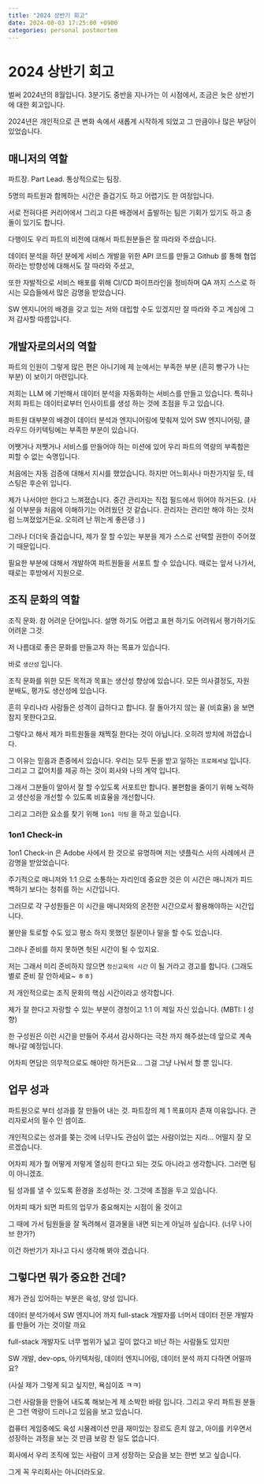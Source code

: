 ```yaml
---
title: "2024 상반기 회고"
date: 2024-08-03 17:25:00 +0900
categories: personal postmortem
---
```


# 2024 상반기 회고

벌써 2024년의 8월입니다. 3분기도 중반을 지나가는 이 시점에서, 조금은 늦은 상반기에 대한 회고입니다.

2024년은 개인적으로 큰 변화 속에서 새롭게 시작하게 되었고 그 만큼이나 많은 부담이 있었습니다.

## 매니저의 역할

파트장. Part Lead. 통상적으로는 팀장.

5명의 파트원과 함께하는 시간은 즐겁기도 하고 어렵기도 한 여정입니다.

서로 전혀다른 커리어에서 그리고 다른 배경에서 출발하는 팀은 기회가 있기도 하고 충돌이 있기도 합니다.

다행이도 우리 파트의 비전에 대해서 파트원분들은 잘 따라와 주셨습니다.

데이터 분석을 하던 분에게 서비스 개발을 위한 API 코드를 만들고 Github 를 통해 협업하라는 방향성에 대해서도 잘 따라와 주셨고,

또한 자발적으로 서비스 배포를 위해 CI/CD 파이프라인을 정비하며 QA 까지 스스로 하시는 모습들에서 많은 감명을 받았습니다.

SW 엔지니어의 배경을 갖고 있는 저와 대립할 수도 있겠지만 잘 따라와 주고 계심에 그저 감사할 따름입니다.

## 개발자로의서의 역할

파트의 인원이 그렇게 많은 편은 아니기에 제 눈에서는 부족한 부분 (흔히 빵구가 나는 부분) 이 보이기 마련입니다.

저희는 LLM 에 기반해서 데이터 분석을 자동화하는 서비스를 만들고 있습니다. 특히나 저희 파트는 데이터로부터 인사이트를 생성 하는 것에 초점을 두고 있습니다.

파트원 대부분의 배경이 데이터 분석과 엔지니어링에 맞춰져 있어 SW 엔지니어링, 클라우드 아키텍팅에는 부족한 부분이 있습니다.

어쨋거나 저쨋거나 서비스를 만들어야 하는 미션에 있어 우리 파트의 역량의 부족함은 피할 수 없는 숙명입니다.

처음에는 자동 검증에 대해서 지시를 했었습니다. 하지만 어느회사나 마찬가지일 듯, 테스팅은 후순위 입니다.

제가 나서야만 한다고 느껴졌습니다. 중간 관리자는 직접 필드에서 뛰어야 하거든요. 
(사실 이부분을 처음에 이해하기는 어려웠던 것 같습니다. 관리자는 관리만 해야 하는 것처럼 느껴졌었거든요. 오히려 난 뛰는게 좋은뎅 :) ) 

그러나 더더욱 즐겁습니다, 제가 잘 할 수있는 부분을 제가 스스로 선택할 권한이 주어졌기 때문입니다.

필요한 부분에 대해서 개발하여 파트원들을 서포트 할 수 있습니다. 때로는 앞서 나가서, 때로는 후방에서 지원으로.

## 조직 문화의 역할

조직 문화. 참 어려운 단어입니다. 설명 하기도 어렵고 표현 하기도 어려워서 평가하기도 어려운 그것.

저 나름대로 좋은 문화를 만들고자 하는 목표가 있습니다. 

바로 `생산성` 입니다.

조직 문화를 위한 모든 목적과 목표는 생산성 향상에 있습니다. 모든 의사결정도, 자원 분배도, 평가도 생산성에 있습니다.

흔히 우리나라 사람들은 성격이 급하다고 합니다. 잘 돌아가지 않는 꼴 (비효율) 을 보면 참지 못한다고요.

그렇다고 해서 제가 파트원들을 채찍질 한다는 것이 아닙니다. 오히려 방치에 까깝습니다.

그 이유는 믿음과 존중에서 있습니다. 우리는 모두 돈을 받고 일하는 `프로페셔널` 입니다. 그리고 그 값어치를 제공 하는 것이 회사와 나의 계약 입니다.

그래서 그분들이 알아서 잘 할 수있도록 서포트만 합니다. 불편함을 줄이기 위해 노력하고 생산성을 개선할 수 있도록 비효율을 개선합니다.

그리고 그러한 요소를 찾기 위해 `1on1 미팅` 을 하고 있습니다.

### 1on1 Check-in

1on1 Check-in 은 Adobe 사에서 한 것으로 유명하며 저는 넷플릭스 사의 사례에서 큰 감명을 받았었습니다.

주기적으로 매니저와 1:1 으로 소통하는 자리인데 중요한 것은 이 시간은 매니저가 피드백하기 보다는 청취를 하는 시간입니다.

그러므로 각 구성원들은 이 시간을 매니저와의 온전한 시간으로서 활용해야하는 시간입니다.

불만을 토로할 수도 있고 평소 하지 못했던 질문이나 말을 할 수도 있습니다.

그러나 준비를 하지 못하면 헛된 시간이 될 수 있지요.

저는 그래서 미리 준비하지 않으면 `정신교육의 시간` 이 될 거라고 경고를 합니다. (그래도 별로 준비 잘 안하세요~ ㅎㅎ)

저 개인적으로는 조직 문화의 핵심 시간이라고 생각합니다.

제가 잘 한다고 자랑할 수 있는 부분이 경청이고 1:1 이 제일 자신 있습니다. (MBTI: I 성향)

한 구성원은 이런 시간을 만들어 주셔서 감사하다는 극찬 까지 해주셨는데 앞으로 계속 해나갈 예정입니다.

어차피 면담은 의무적으로도 해야만 하거든요... 그걸 그냥 나눠서 할 뿐 입니다.

## 업무 성과

파트원으로 부터 성과를 잘 만들어 내는 것. 파트장의 제 1 목표이자 존재 이유입니다. 관리자로서의 필수 인 셈이죠.

개인적으로는 성과를 쫒는 것에 너무나도 관심이 없는 사람이었는 지라... 어떨지 잘 모르겠습니다.

어차피 제가 뭘 어떻게 저렇게 열심히 한다고 되는 것도 아니라고 생각합니다. 그러면 팀이 아니겠죠.

팀 성과를 낼 수 있도록 환경을 조성하는 것. 그것에 초점을 두고 있습니다.

어차피 때가 되면 파트의 업무가 중요해지는 시점이 올 것이고

그 때에 가서 팀원들을 잘 독려해서 결과물을 내면 되는게 아닐까 싶습니다. (너무 나이브 한가?)

이건 하반기가 지나고 다시 생각해 봐야 겠습니다.

## 그렇다면 뭐가 중요한 건데?

제가 관심 있어하는 부분은 육성, 양성 입니다.

데이터 분석가에서 SW 엔지니어 까지 full-stack 개발자를 너머서 데이터 전문 개발자를 만들어 가는 것이랄 까요

full-stack 개발자도 너무 범위가 넓고 깊이 없다고 비난 하는 사람들도 있지만

SW 개발, dev-ops, 아키텍처링, 데이터 엔지니어링, 데이터 분석 까지 다하면 어떨까요?

(사실 제가 그렇게 되고 싶지만, 욕심이죠 ㅋㅋ)

그런 사람들을 만들어 내도록 해보는게 제 소박한 바람 입니다. 그리고 우리 파트원 분들은 그런 역량이 드러나고 있음을 보고 있습니다.

컴퓨터 게임중에도 육성 시물레이션 만큼 재미있는 장르도 흔치 않고, 아이를 키우면서 성장하는 과정을 보는 것 만큼 보람 찬 일도 없습니다.

회사에서 우리 조직에 있는 사람이 크게 성장하는 모습을 보는 한번 보고 싶습니다.

그게 꼭 우리회사는 아니더라도요.
